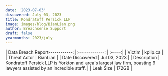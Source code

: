 ```yaml
---
date: '2023-07-03'
discovered: July 03, 2023
title: Kondratoff Persick LLP
image: images/blog/BianLian.png
author: Breachsense Support
draft: false
yearmonths: 2023/july
---
```


| Data Breach Report------------:     |:-------------:    | :-----:|
| Victim      | kpllp.ca      | 
| Threat Actor      | BianLian      | 
| Date Discovered      | Jul 03, 2023      | 
| Description      | Kondratoff Persick LLP is Yorkton and area's largest law firm, boasting 9 lawyers assisted by an incredible staff.      | 
| Leak Size      | 172GB      | 

